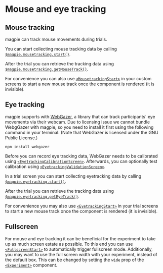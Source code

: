 # Mouse and eye tracking

## Mouse tracking
magpie can track mouse movements during trials.

You can start collecting mouse tracking data by calling
[`$magpie.mousetracking.start()`](https://magpie-reference.netlify.app/#Mousetracking+start).

After the trial you can retrieve the tracking data using [`$magpie.mousetracking.getMouseTrack()`](https://magpie-reference.netlify.app/#Mousetracking+getMouseTrack).

For convenience you can also use [`<MousetrackingStart>`](https://magpie-reference.netlify.app/#mousetrackingstart) in your
custom screens to start a new mouse track once the component is rendered (it is invisible).

## Eye tracking
magpie supports with [WebGazer](https://webgazer.cs.brown.edu), a library that can track participants' eye movements
via their webcam. Due to licensing issue we cannot bundle WebgGazer with magpie, so you need to install it first using
the following command in your terminal. (Note that WebGazer is licensed under the GNU Public License.)

```shell
npm install webgazer
```

Before you can record eye tracking data, WebGazer needs to be calibrated using
[`<EyetrackingCalibrationScreen>`](https://magpie-reference.netlify.app/#eyetrackingcalibrationscreen). Afterwards, you can optionally
test calibration using [`<EyetrackingValidationScreen>`](https://magpie-reference.netlify.app/#eyetrackingvlidationscreen).

In a trial screen you can start collecting eyetracking data by calling [`$magpie.eyetracking.start()`](https://magpie-reference.netlify.app/#Eyetracking+start).

After the trial you can retrieve the tracking data using [`$magpie.eyetracking.getEyeTrack()`](https://magpie-reference.netlify.app/#Eyetracking+getEyeTrack).

For convenience you may also use [`<EyetrackingStart>`](https://magpie-reference.netlify.app/#eyetrackingstart) in your
trial screens to start a new mouse track once the component is rendered (it is invisible).

## Fullscreen
For mouse and eye tracking it can be beneficial for the experiment to take up as much screen estate as possible.
To this end you can use [`<FullscreenStart>`](https://magpie-reference.netlify.app/#fullscreenstart) to automatically trigger
fullscreen mode. Additionally, you may want to use the full screen width with your experiment, instead of the default box.
This can be changed by setting the `wide` prop of the [`<Experiment>`](https://magpie-reference.netlify.app/#experiment) component.
